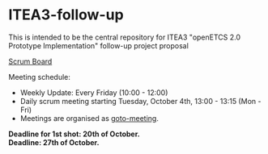 # ITEA3-follow-up
This is intended to be the central repository for ITEA3  "openETCS 2.0 Prototype Implementation" follow-up project proposal

[Scrum Board](https://waffle.io/openETCS/ITEA3-follow-up)

Meeting schedule:
- Weekly Update: Every Friday (10:00 - 12:00)
- Daily scrum meeting starting Tuesday, October 4th, 13:00 - 13:15 (Mon - Fri)
- Meetings are organised as [goto-meeting]( https://global.gotomeeting.com/join/119418077).

**Deadline for 1st shot: 20th of October.**  
**Deadline: 27th of October.**
